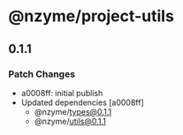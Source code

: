 # @nzyme/project-utils

## 0.1.1

### Patch Changes

- a0008ff: initial publish
- Updated dependencies [a0008ff]
    - @nzyme/types@0.1.1
    - @nzyme/utils@0.1.1
